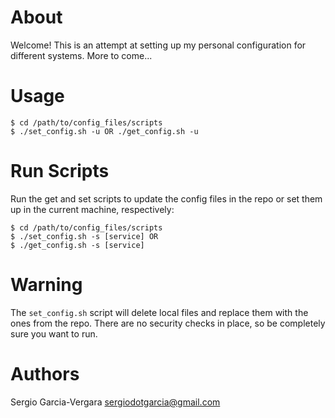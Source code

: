 # About

Welcome! This is an attempt at setting up my personal configuration for different
systems. More to come...

# Usage

	$ cd /path/to/config_files/scripts
	$ ./set_config.sh -u OR ./get_config.sh -u

# Run Scripts

Run the get and set scripts to update the config files in the repo or set them
up in the current machine, respectively:

	$ cd /path/to/config_files/scripts
	$ ./set_config.sh -s [service] OR
	$ ./get_config.sh -s [service]

# Warning

The `set_config.sh` script will delete local files and replace them with the
ones from the repo. There are no security checks in place, so be completely sure
you want to run.

# Authors

Sergio Garcia-Vergara <sergiodotgarcia@gmail.com>
